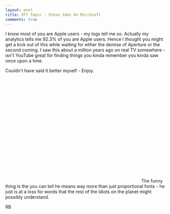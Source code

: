 ```yaml
---
layout: post
title: Off Topic - Steve Jobs On Microsoft
comments: true
---
```

I know most of you are Apple users - my logs tell me so. Actually my analytics tells me 92.3% of you are Apple users. Hence I thought you might get a kick out of this while waiting for either the demise of Aperture or the second coming. I saw this about a million years ago on real TV somewhere - isn't YouTube great for finding things you kinda remember you kinda saw once upon a time.

Couldn't have said it better myself - Enjoy.
<object classid="clsid:d27cdb6e-ae6d-11cf-96b8-444553540000" width="425" height="344" codebase="http://download.macromedia.com/pub/shockwave/cabs/flash/swflash.cab#version=6,0,40,0"><param name="allowFullScreen" value="true" /><param name="allowscriptaccess" value="always" /><param name="src" value="http://www.youtube.com/v/dR8SAFRBmcU&amp;hl=en&amp;fs=1&amp;" /><param name="allowfullscreen" value="true" /><embed type="application/x-shockwave-flash" width="425" height="344" src="http://www.youtube.com/v/dR8SAFRBmcU&amp;hl=en&amp;fs=1&amp;" allowscriptaccess="always" allowfullscreen="true"></embed></object>
The funny thing is the you can tell he means way more than just proportional fonts - he just is at a loss for words that the rest of the idiots on the planet might possibly understand.

RB